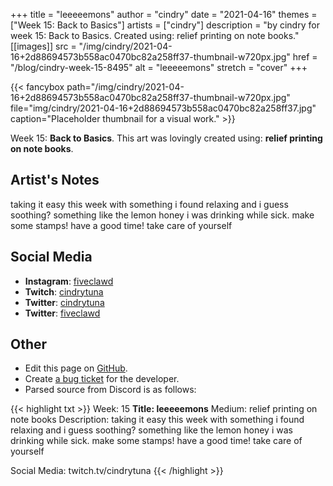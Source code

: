 +++
title =       "leeeeemons"
author =      "cindry"
date =        "2021-04-16"
themes =      ["Week 15: Back to Basics"]
artists =     ["cindry"]
description = "by cindry for week 15: Back to Basics. Created using: relief printing on note books."
[[images]]
      src = "/img/cindry/2021-04-16+2d88694573b558ac0470bc82a258ff37-thumbnail-w720px.jpg"
      href = "/blog/cindry-week-15-8495"
      alt = "leeeeemons"
      stretch = "cover"
+++


{{< fancybox path="/img/cindry/2021-04-16+2d88694573b558ac0470bc82a258ff37-thumbnail-w720px.jpg" file="img/cindry/2021-04-16+2d88694573b558ac0470bc82a258ff37.jpg" caption="Placeholder thumbnail for a visual work." >}}


Week 15: **Back to Basics**. This art was lovingly created using: **relief printing on note books**.

## Artist's Notes

taking it easy this week with something i found relaxing and i guess soothing? something like the lemon honey i was drinking while sick. make some stamps! have a good time! take care of yourself

## Social Media

- **Instagram**: <a href='https://instagram.com/fiveclawd' target='_blank'>fiveclawd</a>
- **Twitch**: <a href='https://twitch.tv/cindrytuna' target='_blank'>cindrytuna</a>
- **Twitter**: <a href='https://twitter.com/cindrytuna' target='_blank'>cindrytuna</a>
- **Twitter**: <a href='https://twitter.com/fiveclawd' target='_blank'>fiveclawd</a>

## Other

- Edit this page on [GitHub](https://github.com/teaminkling/web-refresh/edit/main/content/blog/cindry-week-15-8495.md).
- Create [a bug ticket](https://github.com/teaminkling/web-refresh/issues/new?assignees=&labels=bug&template=problem-report.md&title=) for the developer.
- Parsed source from Discord is as follows:

{{< highlight txt >}}
Week: 15
**Title: leeeeemons**
Medium: relief printing on note books
Description: 
taking it easy this week with something i found relaxing and i guess soothing? something like the lemon honey i was drinking while sick. make some stamps! have a good time! take care of yourself

Social Media: 
twitch.tv/cindrytuna
{{< /highlight >}}